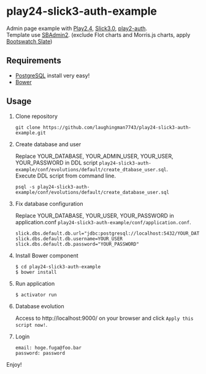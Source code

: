 play24-slick3-auth-example
=================================

Admin page example with [Play2.4](https://playframework.com/), [Slick3.0](http://slick.typesafe.com/), [play2-auth](https://github.com/t2v/play2-auth).  
Template use [SBAdmin2](http://startbootstrap.com/template-overviews/sb-admin-2/). (exclude Flot charts and Morris.js charts, apply [Bootswatch Slate](https://bootswatch.com/slate/))

Requirements
---------------------------------

* [PostgreSQL](http://postgresapp.com/) install very easy!
* [Bower](http://bower.io/)

Usage
---------------------------------

1. Clone repository
    
    `git clone https://github.com/laughingman7743/play24-slick3-auth-example.git`
    
1. Create database and user
    
    Replace YOUR_DATABASE, YOUR_ADMIN_USER, YOUR_USER, YOUR_PASSWORD in DDL script `play24-slick3-auth-example/conf/evolutions/default/create_dtabase_user.sql`.  
    Execute DDL script from command line.
    ```
    psql -s play24-slick3-auth-example/conf/evolutions/default/create_database_user.sql
    ```
    
1. Fix database configuration
    
    Replace YOUR_DATABASE, YOUR_USER, YOUR_PASSWORD in application.conf `play24-slick3-auth-example/conf/application.conf`.
    ```
    slick.dbs.default.db.url="jdbc:postgresql://localhost:5432/YOUR_DATABASE"
    slick.dbs.default.db.username=YOUR_USER
    slick.dbs.default.db.password="YOUR_PASSWORD"
    ```
    
1. Install Bower component

    ```
    $ cd play24-slick3-auth-example
    $ bower install
    ```
    
1. Run application
    
    `$ activator run`
    
1. Database evolution
    
    Access to http://localhost:9000/ on your browser and click `Apply this script now!`.
    
1. Login
    
    ```
    email: hoge.fuga@foo.bar
    password: password
    ```

Enjoy!
